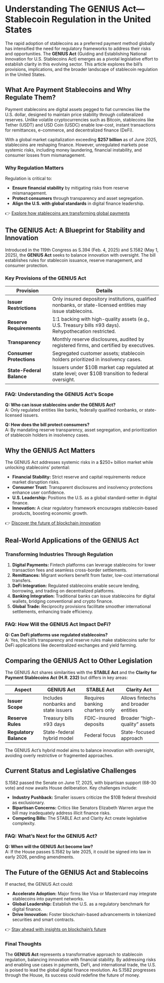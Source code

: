 # Understanding The GENIUS Act—Stablecoin Regulation in the United States  

The rapid adoption of stablecoins as a preferred payment method globally has intensified the need for regulatory frameworks to address their risks and opportunities. The **GENIUS Act** (Guiding and Establishing National Innovation for U.S. Stablecoins Act) emerges as a pivotal legislative effort to establish clarity in this evolving sector. This article explores the bill’s provisions, implications, and the broader landscape of stablecoin regulation in the United States.  

## What Are Payment Stablecoins and Why Regulate Them?  

Payment stablecoins are digital assets pegged to fiat currencies like the U.S. dollar, designed to maintain price stability through collateralized reserves. Unlike volatile cryptocurrencies such as Bitcoin, stablecoins like Tether (USDT) and USD Coin (USDC) enable low-cost, instant transactions for remittances, e-commerce, and decentralized finance (DeFi).  

With a global market capitalization exceeding **$257 billion** as of June 2025, stablecoins are reshaping finance. However, unregulated markets pose systemic risks, including money laundering, financial instability, and consumer losses from mismanagement.  

### Why Regulation Matters  

Regulation is critical to:  
- **Ensure financial stability** by mitigating risks from reserve mismanagement.  
- **Protect consumers** through transparency and asset segregation.  
- **Align the U.S. with global standards** in digital finance leadership.  

👉 [Explore how stablecoins are transforming global payments](https://bit.ly/okx-bonus)  

## The GENIUS Act: A Blueprint for Stability and Innovation  

Introduced in the 119th Congress as S.394 (Feb. 4, 2025) and S.1582 (May 1, 2025), the **GENIUS Act** seeks to balance innovation with oversight. The bill establishes rules for stablecoin issuance, reserve management, and consumer protection.  

### Key Provisions of the GENIUS Act  

| Provision                | Details                                                                                     |  
|-------------------------|---------------------------------------------------------------------------------------------|  
| **Issuer Restrictions** | Only insured depository institutions, qualified nonbanks, or state-licensed entities may issue stablecoins. |  
| **Reserve Requirements**| 1:1 backing with high-quality assets (e.g., U.S. Treasury bills ≤93 days). Rehypothecation restricted. |  
| **Transparency**        | Monthly reserve disclosures, audited by registered firms, and certified by executives.        |  
| **Consumer Protections**| Segregated customer assets; stablecoin holders prioritized in insolvency cases.              |  
| **State-Federal Balance**| Issuers under $10B market cap regulated at state level; over $10B transition to federal oversight. |  

### FAQ: Understanding the GENIUS Act’s Scope  
**Q: Who can issue stablecoins under the GENIUS Act?**  
A: Only regulated entities like banks, federally qualified nonbanks, or state-licensed issuers.  

**Q: How does the bill protect consumers?**  
A: By mandating reserve transparency, asset segregation, and prioritization of stablecoin holders in insolvency cases.  

## Why the GENIUS Act Matters  

The GENIUS Act addresses systemic risks in a $250+ billion market while unlocking stablecoins’ potential:  
- **Financial Stability:** Strict reserve and capital requirements reduce market disruption risks.  
- **Consumer Trust:** Transparent disclosures and insolvency protections enhance user confidence.  
- **U.S. Leadership:** Positions the U.S. as a global standard-setter in digital finance.  
- **Innovation:** A clear regulatory framework encourages stablecoin-based products, boosting economic growth.  

👉 [Discover the future of blockchain innovation](https://bit.ly/okx-bonus)  

## Real-World Applications of the GENIUS Act  

### Transforming Industries Through Regulation  
1. **Digital Payments:** Fintech platforms can leverage stablecoins for lower transaction fees and seamless cross-border settlements.  
2. **Remittances:** Migrant workers benefit from faster, low-cost international transfers.  
3. **DeFi Integration:** Regulated stablecoins enable secure lending, borrowing, and trading on decentralized platforms.  
4. **Banking Integration:** Traditional banks can issue stablecoins for digital wallets, bridging conventional and crypto finance.  
5. **Global Trade:** Reciprocity provisions facilitate smoother international settlements, enhancing trade efficiency.  

### FAQ: How Will the GENIUS Act Impact DeFi?  
**Q: Can DeFi platforms use regulated stablecoins?**  
A: Yes, the bill’s transparency and reserve rules make stablecoins safer for DeFi applications like decentralized exchanges and yield farming.  

## Comparing the GENIUS Act to Other Legislation  

The GENIUS Act shares similarities with the **STABLE Act** and the **Clarity for Payment Stablecoins Act (H.R. 232)** but differs in key areas:  

| Aspect                  | **GENIUS Act**                        | **STABLE Act**                      | **Clarity Act**                     |  
|------------------------|----------------------------------------|-------------------------------------|-------------------------------------|  
| **Issuer Scope**       | Includes nonbanks and state issuers    | Requires banking charters only      | Allows fintechs and broader entities|  
| **Reserve Rules**      | Treasury bills ≤93 days                | FDIC-insured deposits               | Broader “high-quality” assets       |  
| **Regulatory Balance** | State-federal hybrid model             | Federal focus                       | State-focused approach              |  

The GENIUS Act’s hybrid model aims to balance innovation with oversight, avoiding overly restrictive or fragmented approaches.  

## Current Status and Legislative Challenges  

S.1582 passed the Senate on June 17, 2025, with bipartisan support (68-30 vote) and now awaits House deliberation. Key challenges include:  
- **Industry Pushback:** Smaller issuers criticize the $10B federal threshold as exclusionary.  
- **Bipartisan Concerns:** Critics like Senators Elizabeth Warren argue the bill may inadequately address illicit finance risks.  
- **Competing Bills:** The STABLE Act and Clarity Act create legislative complexity.  

### FAQ: What’s Next for the GENIUS Act?  
**Q: When will the GENIUS Act become law?**  
A: If the House passes S.1582 by late 2025, it could be signed into law in early 2026, pending amendments.  

## The Future of the GENIUS Act and Stablecoins  

If enacted, the GENIUS Act could:  
- **Accelerate Adoption:** Major firms like Visa or Mastercard may integrate stablecoins into payment networks.  
- **Global Leadership:** Establish the U.S. as a regulatory benchmark for digital finance.  
- **Drive Innovation:** Foster blockchain-based advancements in tokenized securities and smart contracts.  

👉 [Stay ahead with insights on blockchain’s future](https://bit.ly/okx-bonus)  

### Final Thoughts  

The **GENIUS Act** represents a transformative approach to stablecoin regulation, balancing innovation with financial stability. By addressing risks and enabling use cases in payments, DeFi, and international trade, the U.S. is poised to lead the global digital finance revolution. As S.1582 progresses through the House, its success could redefine the future of money.